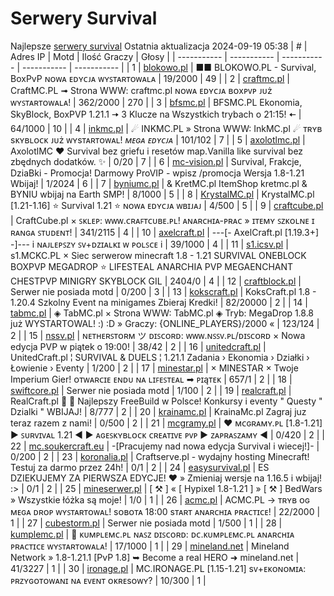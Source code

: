 
# Serwery Survival
Najlepsze [serwery survival](https://mcserwery.pl/serwery/minecraft/tryb/Survival)
Ostatnia aktualizacja 2024-09-19 05:38
| # | Adres IP | Motd | Ilość Graczy | Głosy |
| ----------- | ----------- | ----------- | ----------- | ----------- |
| 1 | 	[blokowo.pl](https://mcserwery.pl/serwery/minecraft/98/) | ■■ BLOKOWO.PL - Survival, BoxPvP ɴᴏᴡᴀ ᴇᴅʏᴄᴊᴀ ᴡʏꜱᴛᴀʀᴛᴏᴡᴀʟᴀ | 19/2000 | 49 |
| 2 | 	[craftmc.pl](https://mcserwery.pl/serwery/minecraft/87/) | CraftMC.PL ➟ Strona WWW: craftmc.pl ɴᴏᴡᴀ ᴇᴅʏᴄᴊᴀ ʙᴏxᴘᴠᴘ ᴊᴜż ᴡʏꜱᴛᴀʀᴛᴏᴡᴀʟᴀ! | 362/2000 | 270 |
| 3 | 	[bfsmc.pl](https://mcserwery.pl/serwery/minecraft/2/) | BFSMC.PL  Ekonomia, SkyBlock, BoxPVP  1.21.1 🠆 3 Klucze na Wszystkich trybach o 21:15! 🠄 | 64/1000 | 10 |
| 4 | 	[inkmc.pl](https://mcserwery.pl/serwery/minecraft/15/) | ☄ INKMC.PL » Strona WWW: InkMC.pl ☄ ᴛʀʏʙ sᴋʏʙʟᴏᴄᴋ ᴊᴜż ᴡʏsᴛᴀʀᴛᴏᴡᴀʟ! *ᴍᴇɢᴀ ᴇᴅʏᴄᴊᴀ* | 101/102 | 7 |
| 5 | 	[axolotlmc.pl](https://mcserwery.pl/serwery/minecraft/251/) | AxolotlMC ❤ Survival bez griefu i resetów map.Vanilla like survival bez zbędnych dodatków. ✨ | 0/20 | 7 |
| 6 | 	[mc-vision.pl](https://mcserwery.pl/serwery/minecraft/211/) | Survival, Frakcje, DziaBki - Promocja\! Darmowy ProVIP - wpisz /promocja Wersja 1.8-1.21 Wbijaj\! | 1/2024 | 6 |
| 7 | 	[byniumc.pl](https://mcserwery.pl/serwery/minecraft/157/) | & KretMC.pl  ItemShop kretmc.pl & BYNIU wbijaj na Earth SMP! | 8/1000 | 5 |
| 8 | 	[KrystalMC.pl](https://mcserwery.pl/serwery/minecraft/202/) | KrystalMC.pl [1.21-1.16] ⭐ Survival 1.21 ⭐ ɴᴏᴡᴀ ᴇᴅʏᴄᴊᴀ ᴡʙɪᴊᴀᴊ | 4/500 | 5 |
| 9 | 	[craftcube.pl](https://mcserwery.pl/serwery/minecraft/196/) | CraftCube.pl × ꜱᴋʟᴇᴘ: ᴡᴡᴡ.ᴄʀᴀꜰᴛᴄᴜʙᴇ.ᴘʟ!  ᴀɴᴀʀᴄʜɪᴀ-ᴘʀᴀᴄ » ɪᴛᴇᴍʏ ꜱᴢᴋᴏʟɴᴇ ɪ ʀᴀɴɢᴀ ꜱᴛᴜᴅᴇɴᴛ! | 341/2115 | 4 |
| 10 | 	[axelcraft.pl](https://mcserwery.pl/serwery/minecraft/223/) | ---[- AxelCraft.pl [1.19.3+] -]--- i ɴᴀᴊʟᴇᴘꜱᴢʏ ꜱᴠ+ᴅᴢɪᴀʟᴋɪ ᴡ ᴘᴏʟꜱᴄᴇ i | 39/1000 | 4 |
| 11 | 	[s1.icsv.pl](https://mcserwery.pl/serwery/minecraft/286/) |  s1.MCKC.PL × Siec serwerow minecraft 1.8 - 1.21 SURVIVAL  ONEBLOCK  BOXPVP  MEGADROP  ⭐ LIFESTEAL  ANARCHIA  PVP  MEGAENCHANT  CHESTPVP  MINIGRY  SKYBLOCK  GIL | 2404/0 | 4 |
| 12 | 	[craftblock.pl](https://mcserwery.pl/serwery/minecraft/280/) | Serwer nie posiada motd | 0/200 | 3 |
| 13 | 	[kokscraft.pl](https://mcserwery.pl/serwery/minecraft/1/) | KoksCraft.pl  1.8 - 1.20.4 Szkolny Event na minigames  Zbieraj Kredki! | 82/20000 | 2 |
| 14 | 	[tabmc.pl](https://mcserwery.pl/serwery/minecraft/3/) | ◈ TabMC.pl × Strona WWW: TabMC.pl  ◈ Tryb: MegaDrop 1.8.8 już WYSTARTOWAL! :) :D » Graczy: {ONLINE_PLAYERS}/2000 « | 123/124 | 2 |
| 15 | 	[nssv.pl](https://mcserwery.pl/serwery/minecraft/4/) | ɴᴇᴛʜᴇʀꜱᴛᴏʀᴍ ツ ᴅɪꜱᴄᴏʀᴅ: ᴡᴡᴡ.ɴꜱꜱᴠ.ᴘʟ/ᴅɪꜱᴄᴏʀᴅ × Nowa edycja PVP w piątek o 19:00! | 38/42 | 2 |
| 16 | 	[unitedcraft.pl](https://mcserwery.pl/serwery/minecraft/11/) | UnitedCraft.pl ¦ SURVIVAL & DUELS ¦ 1.21.1 Zadania › Ekonomia › Działki › Łowienie › Eventy | 1/200 | 2 |
| 17 | 	[minestar.pl](https://mcserwery.pl/serwery/minecraft/23/) | × MINESTAR × Twoje Imperium Gier! ᴏᴛᴡᴀʀᴄɪᴇ ᴇɴᴅᴜ ɴᴀ ʟɪꜰᴇꜱᴛᴇᴀʟ ➡ ᴘɪąᴛᴇᴋ | 657/1 | 2 |
| 18 | 	[swiftcore.pl](https://mcserwery.pl/serwery/minecraft/60/) | Serwer nie posiada motd | 1/100 | 2 |
| 19 | 	[realcraft.pl](https://mcserwery.pl/serwery/minecraft/63/) | RealCraft.pl   Najlepszy FreeBuild w Polsce! Konkursy i eventy " Questy " Dzialki " WBIJAJ! | 8/777 | 2 |
| 20 | 	[krainamc.pl](https://mcserwery.pl/serwery/minecraft/39/) | KrainaMc.pl  Zagraj juz teraz razem z nami! | 0/500 | 2 |
| 21 | 	[mcgramy.pl](https://mcserwery.pl/serwery/minecraft/197/) | ❤ ᴍᴄɢʀᴀᴍʏ.ᴘʟ [1.8-1.21] ▶ ꜱᴜʀᴠɪᴠᴀʟ 1.21 ◀  ▶ ᴀɢᴇꜱᴋʏʙʟᴏᴄᴋ  ᴄʀᴇᴀᴛɪᴠᴇ  ᴘᴠᴘ ▶ ᴢᴀᴘʀᴀꜱᴢᴀᴍʏ ◀ | 0/420 | 2 |
| 22 | 	[mc.soukercraft.eu](https://mcserwery.pl/serwery/minecraft/533/) | -[Pracujemy nad nowa edycja Survival i wiecej!]- | 0/200 | 2 |
| 23 | 	[koronalia.pl](https://mcserwery.pl/serwery/minecraft/654/) | Craftserve.pl - wydajny hosting Minecraft! Testuj za darmo przez 24h! | 0/1 | 2 |
| 24 | 	[easysurvival.pl](https://mcserwery.pl/serwery/minecraft/736/) | ES  DZIEKUJEMY ZA PIERWSZA EDYCJE! ❤ » Zmieniaj wersje na 1.16.5 i wbijaj! :> | 0/1 | 2 |
| 25 | 	[mineserwer.pl](https://mcserwery.pl/serwery/minecraft/70/) | [ ⚒ ] « [ Hypixel 1.8-1.21 ] » [ ⚒ ] BedWars » Wszystkie łóżka są moje! | 1/0 | 1 |
| 26 | 	[acmc.pl](https://mcserwery.pl/serwery/minecraft/220/) |  ACMC.PL → ᴛʀʏʙ ᴏɢ ᴍᴇɢᴀ ᴅʀᴏᴘ ᴡʏꜱᴛᴀʀᴛᴏᴡᴀʟ!  sᴏʙᴏᴛᴀ 18:00 sᴛᴀʀᴛ ᴀɴᴀʀᴄʜɪᴀ ᴘʀᴀᴄᴛɪᴄᴇ! | 22/2000 | 1 |
| 27 | 	[cubestorm.pl](https://mcserwery.pl/serwery/minecraft/334/) | Serwer nie posiada motd | 1/500 | 1 |
| 28 | 	[kumplemc.pl](https://mcserwery.pl/serwery/minecraft/421/) | 🌊 ᴋᴜᴍᴘʟᴇᴍᴄ.ᴘʟ ɴᴀꜱᴢ ᴅɪꜱᴄᴏʀᴅ: ᴅᴄ.ᴋᴜᴍᴘʟᴇᴍᴄ.ᴘʟ  ᴀɴᴀʀᴄʜɪᴀ ᴘʀᴀᴄᴛɪᴄᴇ ᴡʏꜱᴛᴀʀᴛᴏᴡᴀʟᴀ! | 17/1000 | 1 |
| 29 | 	[mineland.net](https://mcserwery.pl/serwery/minecraft/497/) |  Mineland Network » 1.8-1.21.1 [PvP 1.8] ➥ Become a real HERO ➜ mineland.net | 41/3227 | 1 |
| 30 | 	[ironage.pl](https://mcserwery.pl/serwery/minecraft/741/) | MC.IRONAGE.PL [1.15-1.21] sᴠ+ᴇᴋᴏɴᴏᴍɪᴀ: ᴘʀᴢʏɢᴏᴛᴏᴡᴀɴɪ ɴᴀ ᴇᴠᴇɴᴛ ᴏᴋʀᴇsᴏᴡʏ? | 10/300 | 1 |
